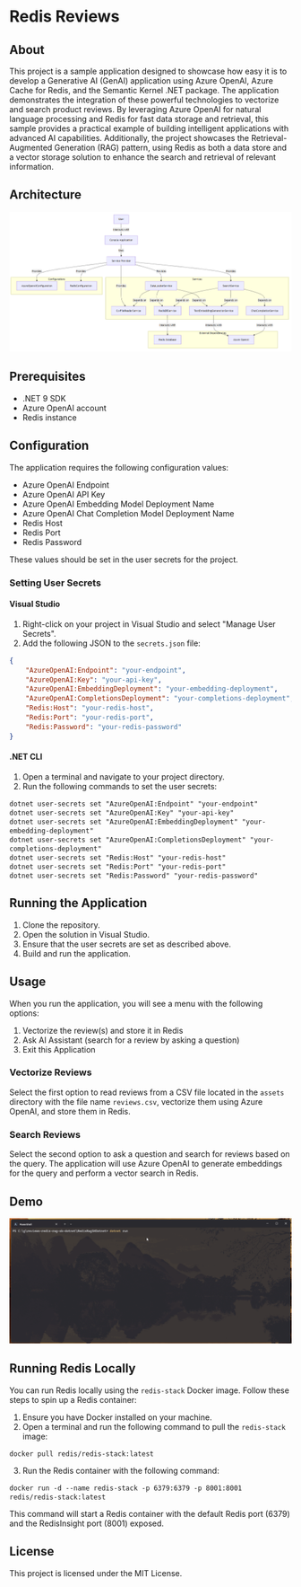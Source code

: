 # Redis Reviews

## About

This project is a sample application designed to showcase how easy it is to develop a Generative AI (GenAI) application using Azure OpenAI, Azure Cache for Redis, and the Semantic Kernel .NET package. The application demonstrates the integration of these powerful technologies to vectorize and search product reviews. By leveraging Azure OpenAI for natural language processing and Redis for fast data storage and retrieval, this sample provides a practical example of building intelligent applications with advanced AI capabilities. Additionally, the project showcases the Retrieval-Augmented Generation (RAG) pattern, using Redis as both a data store and a vector storage solution to enhance the search and retrieval of relevant information.

## Architecture
![Architetcure](media/redis-tag-architecture.png)

## Prerequisites

- .NET 9 SDK
- Azure OpenAI account
- Redis instance

## Configuration

The application requires the following configuration values:

- Azure OpenAI Endpoint
- Azure OpenAI API Key
- Azure OpenAI Embedding Model Deployment Name
- Azure OpenAI Chat Completion Model Deployment Name
- Redis Host
- Redis Port
- Redis Password

These values should be set in the user secrets for the project.

### Setting User Secrets

#### Visual Studio

1. Right-click on your project in Visual Studio and select "Manage User Secrets".
2. Add the following JSON to the `secrets.json` file:

```json
{ 
	"AzureOpenAI:Endpoint": "your-endpoint", 
	"AzureOpenAI:Key": "your-api-key", 
	"AzureOpenAI:EmbeddingDeployment": "your-embedding-deployment", 
	"AzureOpenAI:CompletionsDeployment": "your-completions-deployment",
	"Redis:Host": "your-redis-host", 
	"Redis:Port": "your-redis-port", 
	"Redis:Password": "your-redis-password" 
}
```

#### .NET CLI

1. Open a terminal and navigate to your project directory.
2. Run the following commands to set the user secrets:

```
dotnet user-secrets set "AzureOpenAI:Endpoint" "your-endpoint" 
dotnet user-secrets set "AzureOpenAI:Key" "your-api-key" 
dotnet user-secrets set "AzureOpenAI:EmbeddingDeployment" "your-embedding-deployment" 
dotnet user-secrets set "AzureOpenAI:CompletionsDeployment" "your-completions-deployment" 
dotnet user-secrets set "Redis:Host" "your-redis-host" 
dotnet user-secrets set "Redis:Port" "your-redis-port" 
dotnet user-secrets set "Redis:Password" "your-redis-password"
```

## Running the Application

1. Clone the repository.
2. Open the solution in Visual Studio.
3. Ensure that the user secrets are set as described above.
4. Build and run the application.

## Usage

When you run the application, you will see a menu with the following options:

1. Vectorize the review(s) and store it in Redis
2. Ask AI Assistant (search for a review by asking a question)
3. Exit this Application

### Vectorize Reviews

Select the first option to read reviews from a CSV file located in the `assets` directory with the file name `reviews.csv`, vectorize them using Azure OpenAI, and store them in Redis.

### Search Reviews

Select the second option to ask a question and search for reviews based on the query. The application will use Azure OpenAI to generate embeddings for the query and perform a vector search in Redis.


## Demo

![Demo](media/redisrag.gif)


## Running Redis Locally

You can run Redis locally using the `redis-stack` Docker image. Follow these steps to spin up a Redis container:

1. Ensure you have Docker installed on your machine.
2. Open a terminal and run the following command to pull the `redis-stack` image:
```
docker pull redis/redis-stack:latest
```

3. Run the Redis container with the following command:
```
docker run -d --name redis-stack -p 6379:6379 -p 8001:8001 redis/redis-stack:latest
```

This command will start a Redis container with the default Redis port (6379) and the RedisInsight port (8001) exposed.


## License

This project is licensed under the MIT License.
